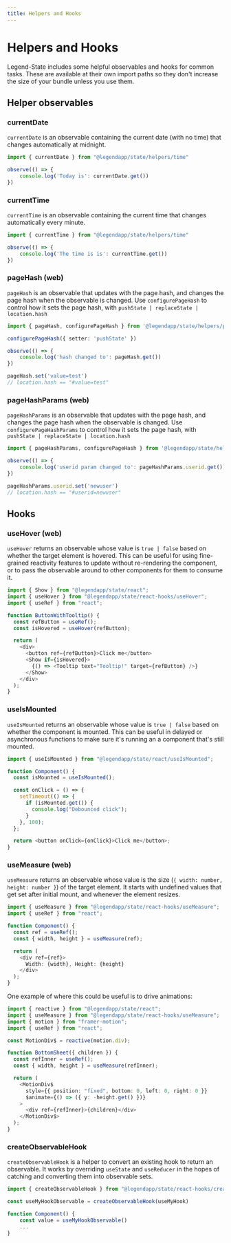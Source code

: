 ```yaml
---
title: Helpers and Hooks
---
```


# Helpers and Hooks

Legend-State includes some helpful observables and hooks for common tasks. These are available at their own import paths so they don't increase the size of your bundle unless you use them.

## Helper observables

### currentDate

`currentDate` is an observable containing the current date (with no time) that changes automatically at midnight.

```typescript
import { currentDate } from "@legendapp/state/helpers/time"

observe(() => {
    console.log('Today is': currentDate.get())
})
```

### currentTime

`currentTime` is an observable containing the current time that changes automatically every minute.

```typescript
import { currentTime } from "@legendapp/state/helpers/time"

observe(() => {
    console.log('The time is is': currentTime.get())
})
```

### pageHash (web)

`pageHash` is an observable that updates with the page hash, and changes the page hash when the observable is changed. Use `configurePageHash` to control how it sets the page hash, with `pushState | replaceState | location.hash`

```typescript
import { pageHash, configurePageHash } from '@legendapp/state/helpers/pageHash'

configurePageHash({ setter: 'pushState' })

observe(() => {
    console.log('hash changed to': pageHash.get())
})

pageHash.set('value=test')
// location.hash == "#value=test"
```

### pageHashParams (web)

`pageHashParams` is an observable that updates with the page hash, and changes the page hash when the observable is changed. Use `configurePageHashParams` to control how it sets the page hash, with `pushState | replaceState | location.hash`

```typescript
import { pageHashParams, configurePageHash } from '@legendapp/state/helpers/pageHashParams'

observe(() => {
    console.log('userid param changed to': pageHashParams.userid.get())
})

pageHashParams.userid.set('newuser')
// location.hash == "#userid=newuser"
```

## Hooks

### useHover (web)

`useHover` returns an observable whose value is `true | false` based on whether the target element is hovered. This can be useful for using fine-grained reactivity features to update without re-rendering the component, or to pass the observable around to other components for them to consume it.

```typescript
import { Show } from "@legendapp/state/react";
import { useHover } from "@legendapp/state/react-hooks/useHover";
import { useRef } from "react";

function ButtonWithTooltip() {
  const refButton = useRef();
  const isHovered = useHover(refButton);

  return (
    <div>
      <button ref={refButton}>Click me</button>
      <Show if={isHovered}>
        {() => <Tooltip text="Tooltip!" target={refButton} />}
      </Show>
    </div>
  );
}
```

### useIsMounted

`useIsMounted` returns an observable whose value is `true | false` based on whether the component is mounted. This can be useful in delayed or asynchronous functions to make sure it's running an a component that's still mounted.

```typescript
import { useIsMounted } from "@legendapp/state/react/useIsMounted";

function Component() {
  const isMounted = useIsMounted();

  const onClick = () => {
    setTimeout(() => {
      if (isMounted.get()) {
        console.log("Debounced click");
      }
    }, 100);
  };

  return <button onClick={onClick}>Click me</button>;
}
```

### useMeasure (web)

`useMeasure` returns an observable whose value is the size (`{ width: number, height: number }`) of the target element. It starts with undefined values that get set after initial mount, and whenever the element resizes.

```typescript
import { useMeasure } from "@legendapp/state/react-hooks/useMeasure";
import { useRef } from "react";

function Component() {
  const ref = useRef();
  const { width, height } = useMeasure(ref);

  return (
    <div ref={ref}>
      Width: {width}, Height: {height}
    </div>
  );
}
```

One example of where this could be useful is to drive animations:

```typescript
import { reactive } from "@legendapp/state/react";
import { useMeasure } from "@legendapp/state/react-hooks/useMeasure";
import { motion } from "framer-motion";
import { useRef } from "react";

const MotionDiv$ = reactive(motion.div);

function BottomSheet({ children }) {
  const refInner = useRef();
  const { width, height } = useMeasure(refInner);

  return (
    <MotionDiv$
      style={{ position: "fixed", bottom: 0, left: 0, right: 0 }}
      $animate={() => ({ y: -height.get() })}
    >
      <div ref={refInner}>{children}</div>
    </MotionDiv$>
  );
}
```

### createObservableHook

`createObservableHook` is a helper to convert an existing hook to return an observable. It works by overriding `useState` and `useReducer` in the hopes of catching and converting them into observable sets.

```typescript
import { createObservableHook } from "@legendapp/state/react-hooks/createObservableHook"

const useMyHookObservable = createObservableHook(useMyHook)

function Component() {
    const value = useMyHookObservable()
    ...
}